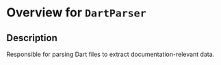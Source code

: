 # Overview for `DartParser`

## Description

Responsible for parsing Dart files to extract documentation-relevant data.

